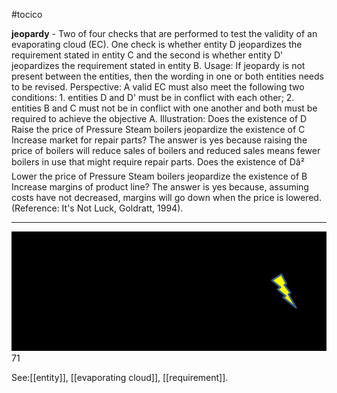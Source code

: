 #tocico

<b>jeopardy</b> -  Two of four checks that are performed to test the validity of an evaporating cloud (EC).  One check is whether entity D jeopardizes the requirement stated in entity C and the second is whether entity D' jeopardizes the requirement stated in entity B. 
Usage: If jeopardy is not present between the entities, then the wording in one or both entities needs to be revised.
Perspective: A valid EC must also meet the following two conditions: 1. entities D and D' must be in conflict with each other; 2. entities B and C must not be in conflict with one another and both must be required to achieve the objective A. Illustration: Does the existence of D Raise the price of Pressure Steam boilers jeopardize the existence of C Increase market for repair parts?  The answer is yes because raising the price of boilers will reduce sales of boilers and reduced sales means fewer boilers in use that might require repair parts.  Does the existence of Dâ² Lower the price of Pressure Steam boilers jeopardize the existence of B Increase margins of product line? The answer is yes because, assuming costs have not decreased, margins will go down when the price is lowered. (Reference: It's Not Luck, Goldratt, 1994).

<hr/>
<img src="./tocico_dictionary_2nd_editio-71_1.png"/>
71 
 
 



See:[[entity]], [[evaporating cloud]], [[requirement]].
